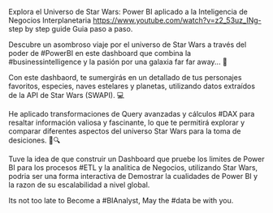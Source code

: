 Explora el Universo de Star Wars: Power BI aplicado a la Inteligencia de Negocios Interplanetaria
https://www.youtube.com/watch?v=z2_53uz_INg- step by step guide Guia paso a paso.

Descubre un asombroso viaje por el universo de Star Wars a través del poder de #PowerBI en este dashboard que combina la #businessintelligence y la pasión por una galaxia far far away... 🌌

Con este dashbaord, te sumergirás en un  detallado de tus personajes favoritos, especies, naves estelares y planetas, utilizando datos extraídos de la API de Star Wars (SWAPI). 💻

He aplicado transformaciones de Query avanzadas y cálculos #DAX para resaltar información valiosa y fascinante, lo que te permitirá explorar y comparar diferentes aspectos del universo Star Wars para la toma de desiciones. 🧠🔍

Tuve la idea de que construir un Dashboard que pruebe los limites de Power BI para los procesos #ETL y la analitica de Negocios, utilizando Star Wars, podria ser una forma interactiva de Demostrar la cualidades de Power BI y la razon de su 
escalabilidad a nivel global.

Its not too late to Become a  #BIAnalyst, May the #data be with you.

